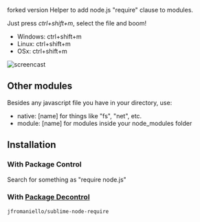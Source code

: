 forked version
Helper to add node.js "require" clause to modules. 

Just press *ctrl+shift+m*, select the file and boom! 


* Windows: ctrl+shift+m
* Linux: ctrl+shift+m
* OSx: ctrl+shift+m

![screencast](http://i.imgur.com/wlOrt.gif)

## Other modules

Besides any javascript file you have in your directory, use:

* native: [name] for things like "fs", "net", etc.
* module: [name] for modules inside your node_modules folder


## Installation

### With Package Control

Search for something as "require node.js"

### With [Package Decontrol](https://github.com/jfromaniello/Sublime-Package-Decontrol)

~~~
jfromaniello/sublime-node-require
~~~
